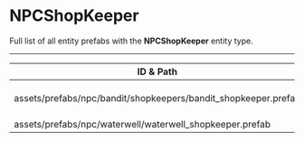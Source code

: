 # NPCShopKeeper
Full list of all <Badge type="warning" text="2"/> entity prefabs with the **NPCShopKeeper** entity type.

---
| ID & Path |
| --- |
| <a href="#2404773048"><Badge id="2404773048" type="tip" text="#"/></a> <Badge type="tip" text="2404773048"/> <br> assets/prefabs/npc/bandit/shopkeepers/bandit_shopkeeper.prefab |
| <a href="#1907791058"><Badge id="1907791058" type="tip" text="#"/></a> <Badge type="tip" text="1907791058"/> <br> assets/prefabs/npc/waterwell/waterwell_shopkeeper.prefab |
